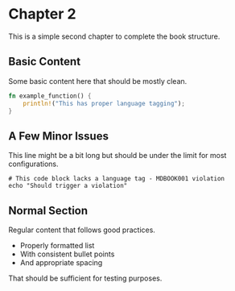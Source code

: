 # Chapter 2

This is a simple second chapter to complete the book structure.

## Basic Content

Some basic content here that should be mostly clean.

```rust
fn example_function() {
    println!("This has proper language tagging");
}
```

## A Few Minor Issues

This line might be a bit long but should be under the limit for most configurations.

```
# This code block lacks a language tag - MDBOOK001 violation
echo "Should trigger a violation"
```

## Normal Section

Regular content that follows good practices.

- Properly formatted list
- With consistent bullet points
- And appropriate spacing

That should be sufficient for testing purposes.